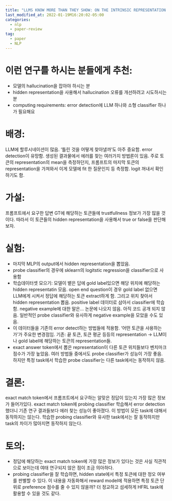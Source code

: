 ```yaml
---
title: "LLMS KNOW MORE THAN THEY SHOW: ON THE INTRINSIC REPRESENTATION OF LLM HALLUCINATIONS review"
last_modified_at: 2022-01-19M16:20:02-05:00
categories:
  - nlp
  - paper-review
tag:
  - paper
  - NLP
---
```


# 이런 연구를 하시는 분들에게 추천: 

- 모델의 hallucination을 잡아야 하시는 분
- hidden representation을 사용해서 hallucination 오류를 개선하려고 시도하시는 분
- computing requirements: error detection에 LLM 하나와 소형 classifier 하나가 필요해요

# 배경: 
LLM에 할루시네이션이 많음. ‘틀린 것을 어떻게 찾아낼까’도 아주 중요함. error detection이 유망함. 생성된 결과물에서 에러를 찾는 여러가지 방법론이 있음. 주로 토큰의 representation의 mean을 측정하던지, 프롬프트의 마지막 토큰의 representation을 가져와서 이게 모델에 fit 한 질문인지 등 측정함. logit 꺼내서 확인하기도 함. 

# 가설: 
프롬프트에서 요구한 답변 GT에 해당하는 토큰들에 trustfullness 정보가 가장 많을 것이다. 따라서 이 토큰들의 hidden representation을 사용해서  true or false을 판단해보자. 

# 실험:

- 마지막 MLP의 output에서 hidden representation을 뽑았음.
- probe classifier의 경우에 sklearn의 logitstic regression을 classifier으로 사용함
- 학습데이터셋 모으기: 모델이 뱉은 답에 gold label있으면 해당 위치에 해당하는 hidden representatin 모음. open end question이 경우 gold label 없으면 LLM에게 시켜서 정답에 해당하는 토큰 extract하게 함. 그리고 위치 찾아서 hidden representation 뽑음. positive label 데이터로 삼아서 classifier에 학습함. negative example에 대한 말은… 논문에 나오지 않음. 아직 코드 공개 되지 않음. 일반적인 probe classifier와 유사하게 negative example을 모았을 수도 있음.
- 이 데이터들을 기존의 error detect하는 방법들에 적용함. ‘어떤 토큰을 사용하는가’가 주요한 변경점임. 기존: 끝 토큰, 토큰 평균 등등의 representation → LLM이나 gold label에 해당하는 토큰의 representation들.
- exact answer token에서 뽑은 representation이 다른 토큰 위치들보다 벤치마크 점수가 가장 높았음. 여러 방법들 중에서도 probe classifier가 성능이 가장 좋음. 하지만 특정 task에서 학습한 probe classifier는 다른 task에서는 동작하지 않음.

# 결론: 
exact match token에서 프롬프트에서 요구하는 알맞은 정답이 있는지 가장 많은 정보가 들어가있다. exact match token에  probing classifier 학습해서 error detection했더니 기존 연구 결과들보다 에러 찾는 성능이 좋아졌다. 이 방법이 모든 task에 대해서 동작하지는 않는다. 학습한 probing classifier와 유사한 task에서는 잘 동작하지만 task의 차이가 많아지면 동작하지 않는다. 

# 토의: 
- 정답에 해당하는 exact match token에 가장 많은 정보가 있다는 것은 사실 직관적으로 보이는데 여태 연구되지 않은 점이 조금 의아하다.
- probing classifier을 잘 학습하면, hidden state에서 특정 토큰에 대한 정오 여부를 판별할 수 있다. 이 내용을 자동화해서 reward model에 적용하면 특정 토큰 단위로 preference 점수를 줄 수 있지 않을까? 더 정교하고 섬세하게 HFRL task에 활용할 수 있을 것도 같다.
